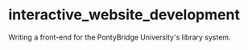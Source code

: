 # interactive_website_development
Writing a front-end for the PontyBridge University's library system.
